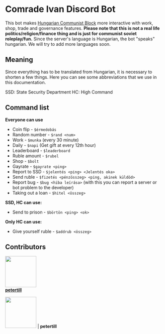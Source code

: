 # Comrade Ivan Discord Bot

This bot makes [Hungarian Communist Block](https://www.google.com) more interactive with work, shop, trade and governance features. **Please note that this is not a real life politics/religion/finance thing and is just for communist soviet roleplay/fun.** Since the server's language is Hungarian, the bot "speaks" hungarian. We will try to add more languages soon.

## Meaning
Since everything has to be translated from Hungarian, it is necessary to shorten a few things. Here you can see some abbreviations that we use in this documentation.

SSD: State Security Department
HC: High Command

## Command list

**Everyone can use**
* Coin flip - `$érmedobás`
* Random number - `$rand <num>`
* Work - `$munka` (every 30 minute)
* Daily - `$napi` (Get gift at every 12th hour)
* Leaderboard - `$leaderboard`
* Ruble amount - `$rubel`
* Shop - `$bolt`
* Gayrate - `$gayrate <ping>`
* Report to SSD - `$jelentés <ping> <Jelentés oka>`
* Send ruble - `$fizetés <pénzösszeg> <ping, akinek küldöd>`
* Report bug - `$bug <hiba leírása>` (with this you can report a server or bot problem to the developer)
* Taking out a loan - `$hitel <összeg>`

**SSD, HC can use:**
* Send to prison - `$börtön <ping> <ok>`

**Only HC can use:**
* Give yourself ruble - `$addrub <összeg>`

## Contributors

<a href="https://github.com/petertill" style="display: inline-block;">
<img src="https://avatars.githubusercontent.com/u/110157961?v=4" data-canonical-src="https://avatars.githubusercontent.com/u/110157961?v=4" width="100" height="100" /><br><b>petertill</b>
  </a>
 
 

<img src="https://avatars.githubusercontent.com/u/110157961?v=4" data-canonical-src="https://avatars.githubusercontent.com/u/110157961?v=4" width="100" height="100" />  |  <b>petertill</b>

